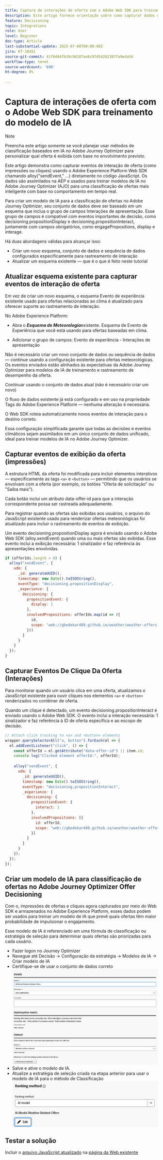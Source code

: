 ```yaml
---
title: Captura de interações de oferta com o Adobe Web SDK para treinamento do modelo de IA
description: Este artigo fornece orientação sobre como capturar dados de interação do usuário — como impressões de ofertas e cliques — usando o Adobe Experience Platform Web SDK (alloy.js). Esses dados servem como base para treinar modelos de IA no Adobe Journey Optimizer (AJO) de forma inteligente para classificar ofertas com base no comportamento do usuário e em sinais contextuais.
feature: Decisioning
topic: Integrations
role: User
level: Beginner
doc-type: Article
last-substantial-update: 2025-07-08T00:00:00Z
jira: KT-18451
source-git-commit: 41f0d44fb39c9d187ee8c97d54202387fa9eda56
workflow-type: tm+mt
source-wordcount: '698'
ht-degree: 0%

---
```



# Captura de interações de oferta com o Adobe Web SDK para treinamento do modelo de IA

>[!NOTE]
>
> Preencha este artigo somente se você planejar usar métodos de classificação baseados em IA no Adobe Journey Optimizer para personalizar qual oferta é exibida com base no envolvimento previsto.



Este artigo demonstra como capturar eventos de interação de oferta (como impressões ou cliques) usando o Adobe Experience Platform Web SDK chamando alloy(&quot;sendEvent,&quot; ...) diretamente no código JavaScript. Os dados são assimilados na AEP e usados para treinar modelos de IA no Adobe Journey Optimizer (AJO) para uma classificação de ofertas mais inteligente com base no comportamento em tempo real.

Para criar um modelo de IA para a classificação de ofertas no Adobe Journey Optimizer, seu conjunto de dados deve ser baseado em um esquema que inclua o grupo de campos Interações de apresentação. Esse grupo de campos é compatível com eventos importantes de decisão, como decisioning.propositionDisplay e decisioning.propositionInteract, juntamente com campos obrigatórios, como engagePropositions, display e interage.

Há duas abordagens válidas para alcançar isso:

- Criar um novo esquema, conjunto de dados e sequência de dados configurados especificamente para rastreamento de interação
- Atualizar um esquema existente — que é o que é feito neste tutorial



## Atualizar esquema existente para capturar eventos de interação de oferta

Em vez de criar um novo esquema, o esquema Evento de experiência existente usado para ofertas relacionadas ao clima é atualizado para oferecer suporte ao rastreamento de interação.

No Adobe Experience Platform:

- Abra o _&#x200B;**Esquema de Meteorologia**&#x200B;_ existente. Esquema de Evento de Experiência que você está usando para ofertas baseadas em clima.

- Adicionar o grupo de campos:
Evento de experiência - Interações de apresentação

Não é necessário criar um novo conjunto de dados ou sequência de dados — continue usando a configuração existente para ofertas meteorológicas. Os eventos enviados estão alinhados às expectativas da Adobe Journey Optimizer para modelos de IA de treinamento e rastreamento de desempenho da oferta.


Continuar usando o conjunto de dados atual (não é necessário criar um novo)

O fluxo de dados existente já está configurado e em uso na propriedade Tags do Adobe Experience Platform — nenhuma alteração é necessária.

O Web SDK roteia automaticamente novos eventos de interação para o destino correto.

Essa configuração simplificada garante que todas as decisões e eventos climáticos sejam assimilados em um único conjunto de dados unificado, ideal para treinar modelos de IA no Adobe Journey Optimizer.


## Capturar eventos de exibição da oferta (impressões)

A estrutura HTML da oferta foi modificada para incluir elementos interativos — especificamente as tags `<a>` e `<button>` — permitindo que os usuários se envolvam com a oferta (por exemplo, os botões &quot;Oferta de solicitação&quot; ou &quot;Saiba mais&quot;).

Cada botão inclui um atributo data-offer-id para que a interação correspondente possa ser rastreada adequadamente.



Para registrar quando as ofertas são exibidas aos usuários, o arquivo do JavaScript existente usado para renderizar ofertas meteorológicas foi atualizado para incluir o rastreamento de eventos de exibição.

Um evento decisioning.propositionDisplay agora é enviado usando o Adobe Web SDK (alloy.sendEvent) quando uma ou mais ofertas são exibidas. Esse evento inclui a exibição necessária: 1 sinalizador e faz referência às apresentações envolvidas.


```javascript
if (offerIds.length > 0) {
  alloy("sendEvent", {
    xdm: {
      _id: generateUUID(),
      timestamp: new Date().toISOString(),
      eventType: "decisioning.propositionDisplay",
      _experience: {
        decisioning: {
          propositionEvent: {
            display: 1
          },
          involvedPropositions: offerIds.map(id => ({
            id,
            scope: "web://gbedekar489.github.io/weather/weather-offers.html#offerContainer"
          }))
        }
      }
    }
  });
}
```

## Capturar Eventos De Clique Da Oferta (Interações)

Para monitorar quando um usuário clica em uma oferta, atualizamos o JavaScript existente para ouvir cliques nos elementos `<a>` e `<button>` renderizados no contêiner de oferta.

Quando um clique é detectado, um evento decisioning.propositionInteract é enviado usando o Adobe Web SDK. O evento inclui a interação necessária: 1 sinalizador e faz referência à ID de oferta específica e ao escopo de decisão.

```javascript
// Attach click tracking to <a> and <button> elements
wrapper.querySelectorAll("a, button").forEach(el => {
  el.addEventListener("click", () => {
    const offerId = el.getAttribute("data-offer-id") || item.id;
    console.log("Clicked element offerId:", offerId);

    alloy("sendEvent", {
      xdm: {
        _id: generateUUID(),
        timestamp: new Date().toISOString(),
        eventType: "decisioning.propositionInteract",
        _experience: {
          decisioning: {
            propositionEvent: {
              interact: 1
            },
            involvedPropositions: [{
              id: offerId,
              scope: "web://gbedekar489.github.io/weather/weather-offers.html#offerContainer"
            }]
          }
        }
      }
    });
  });
});
```

## Criar um modelo de IA para classificação de ofertas no Adobe Journey Optimizer Offer Decisioning

Com o, impressões de ofertas e cliques agora capturados por meio do Web SDK e armazenados no Adobe Experience Platform, esses dados podem ser usados para treinar um modelo de IA que prevê quais ofertas têm maior probabilidade de impulsionar o engajamento.

Esse modelo de IA é referenciado em uma fórmula de classificação ou estratégia de seleção para determinar quais ofertas são priorizadas para cada usuário.
- Fazer logon no Journey Optimizer
- Navegue até Decisão -> Configuração da estratégia -> Modelos de IA -> Criar modelo de IA
- Certifique-se de usar o conjunto de dados correto
  ![modelo de ia](assets/ai-model.png)
- Salve e ative o modelo de IA.
- Atualize a estratégia de seleção criada na etapa anterior para usar o modelo de IA para o método de Classificação
  ![estratégia-seleção-atualização](assets/update-selection-strategy.png)

## Testar a solução

Incluir o [arquivo JavaScript atualizado](assets/ai-model.js) na [página da Web existente](assets/weather-offers.html)